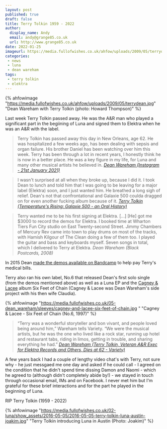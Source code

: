 ```yaml
---
layout: post
published: true 
draft: false
title: Terry Tolkin 1959 - 2022
author:
  display_name: Andy
  email: andy@grange85.co.uk
  url: http://www.grange85.co.uk
date: 2022-01-25
imageurl: https://media.fullofwishes.co.uk/ahfow/uploads/2009/05/terrydean.jpg
categories:
 - news
 - luna
 - dean wareham
tags:
 - terry tolkin
 - elektra
---
```

{% ahfowimage "https://media.fullofwishes.co.uk/ahfow/uploads/2009/05/terrydean.jpg" "Dean Wareham with Terry Tolkin (photo: Howard Thompson)" %}

Last week Terry Tolkin passed away. He was the A&R man who played a significant part in the begiining of Luna and signed them to Elektra when he was an A&R with the label.

>Terry Tolkin has passed away this day in New Orleans, age 62. He was hospitalized a few weeks ago, has been dealing with sepsis and organ failure. His brother Daniel has been watching over him this week. Terry has been through a lot in recent years, I honestly think he is now in a better place. He was a key figure in my life, for Luna and many other musical artists he believed in.
_[Dean Wareham (Instagram - 21st January 2021)](https://www.instagram.com/p/CZAJKD8PCBH/)_

<!--more-->

> I wasn't surprised at all when they broke up, because I did it. I took Dean to lunch and told him that I was going to be leaving for a major label (Elektra) soon, and I just wanted him. He breathed a long sigh of relief. Dean's not that confrontational and Galaxie 500 coulda dragged on for even another fucking album because of it.
_[Terry Tolkin (Temperature's Rising: Galaxie 500 - an Oral History)](https://pitchfork.com/features/article/7792-temperatures-rising-galaxie-500/?page=5)_

> Terry wanted me to be his first signing at Elektra. [...]  [He] got me $3000 to record the demos for Elektra. I booked time at Wharton Tiers Fun City studio on East Twenty-second Street. Jimmy Chambers of Mercury Rev came into town to play drums on most of the tracks, with Hamish Kilgour of The Clean doing a few of them too. I played the guitar and bass and keyboards myself. Seven songs in total, which I delivered to Terry at Elektra.
_Dean Wareham (Black Postcards, 2008)_

In 2015 Dean [made the demos available on Bandcamp](/2015/06/28/dean-warehams-luna-demos-on-bandcamp-for-terry-tolkin/) to help pay Terry's medical bills.

Terry also ran his own label, No.6 that released Dean's first solo single (from the demos mentioned above) as well as a Luna EP and the [Cagney & Lacee](/category/cagney-lacee/) album Six Feet of Chain (Cagney & Lacee was Dean Wareham's side project with his then wife Claudia).

{% ahfowimage "https://media.fullofwishes.co.uk/05-dean_wareham/sleeves/cagney-and-lacee-six-feet-of-chain.jpg " "Cagney & Lacee - Six Feet of Chain (No.6, 1997)" %}

> “Terry was a wonderful storyteller and bon vivant, and people loved being around him,” Wareham tells Variety. “We were the musical artists, but he was the one who lived like a rock star, running up hotel and restaurant tabs, riding in limos, getting in trouble, and sharing everything he had.”
_[Dean Wareham (Terry Tolkin, Veteran A&R Exec for Elektra Records and Others, Dies at 62 - Variety)](https://variety.com/2022/music/news/terry-tolkin-elektra-records-dead-dies-afghan-whigs-1235160381/)_

A few years back I had a couple of lengthy video chat's with Terry, not sure why - he just messgaed me one day and asked if he could call - I agreed on the condition that he didn't spend time dissing Damon and Naomi - which he agreed to (although didn't completely abide by!) - we stayed in touch through occasional email, IMs and on Facebook. I never met him but I'm grateful for these brief interactions and for the part he played in the beginning of Luna.

RIP Terry Tolkin (1959 - 2022)

{% ahfowimage "https://media.fullofwishes.co.uk/02-luna/show_assets/2016-05-05/2016-05-05-terry-tolkin-luna-austin-joakim.jpg" "Terry Tolkin introducing Luna in Austin (Photo: Joakim)" %}
